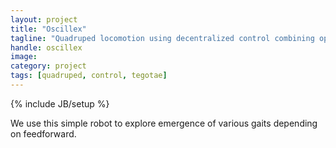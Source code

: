 ```yaml
---
layout: project
title: "Oscillex"
tagline: "Quadruped locomotion using decentralized control combining open-loop oscillators and force-loading feedback."
handle: oscillex
image:
category: project
tags: [quadruped, control, tegotae]
---
```

{% include JB/setup %}

We use this simple robot to explore emergence of various gaits depending on feedforward.